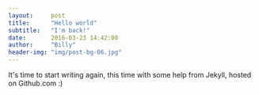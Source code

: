 ```yaml
---
layout:     post
title:      "Hello world"
subtitle:   "I'm back!"
date:       2016-03-23 14:42:00
author:     "Billy"
header-img: "img/post-bg-06.jpg"
---
```


It's time to start writing again, this time with some help from Jekyll, hosted on Github.com :)

